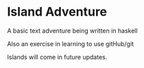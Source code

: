 Island Adventure
===============

A basic text adventure being written in haskell

Also an exercise in learning to use gitHub/git

Islands will come in future updates.
